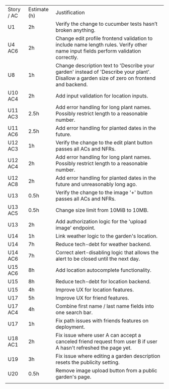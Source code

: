 |            |              |                                                                                                                                             |
| ---------- | ------------ | ------------------------------------------------------------------------------------------------------------------------------------------- |
| Story / AC | Estimate (h) | Justification                                                                                                                               |
| U1         | 2h           | Verify the change to cucumber tests hasn’t broken anything.                                                                                 |
| U4 AC6     | 2h           | Change edit profile frontend validation to include name length rules. Verify other name input fields perform validation correctly.          |
| U8         | 1h           | Change description text to 'Describe your garden' instead of 'Describe your plant'. Disallow a garden size of zero on frontend and backend. |
| U10 AC4    | 2h           | Add input validation for location inputs.                                                                                                   |
| U11 AC3    | 2.5h         | Add error handling for long plant names. Possibly restrict length to a reasonable number.                                                   |
| U11 AC6    | 2.5h         | Add error handling for planted dates in the future.                                                                                         |
| U12 AC3    | 1h           | Verify the change to the edit plant button passes all ACs and NFRs.                                                                         |
| U12 AC4    | 2h           | Add error handling for long plant names. Possibly restrict length to a reasonable number.                                                   |
| U12 AC8    | 2h           | Add error handling for planted dates in the future and unreasonably long ago.                                                               |
| U13        | 0.5h         | Verify the change to the image '+' button passes all ACs and NFRs.                                                                          |
| U13 AC5    | 0.5h         | Change size limit from 10MiB to 10MB.                                                                                                       |
| U13        | 2h           | Add authorization logic for the 'upload image' endpoint.                                                                                    |
| U14        | 1h           | Link weather logic to the garden's location.                                                                                                |
| U14        | 7h           | Reduce tech-debt for weather backend.                                                                                                       |
| U14 AC6    | 7h           | Correct alert-disabling logic that allows the alert to be closed until the next day.                                                        |
| U15 AC6    | 8h           | Add location autocomplete functionality.                                                                                                    |
| U15        | 8h           | Reduce tech-debt for location backend.                                                                                                      |
| U15        | 4h           | Improve UX for location features.                                                                                                           |
| U17        | 5h           | Improve UX for friend features.                                                                                                             |
| U17 AC4    | 4h           | Combine first name / last name fields into one search bar.                                                                                  |
| U17        | 1h           | Fix path issues with friends features on deployment.                                                                                        |
| U18 AC1    | 2h           | Fix issue where user A can accept a canceled friend request from user B if user A hasn't refreshed the page yet.                            |
| U19        | 3h           | Fix issue where editing a garden description resets the publicity setting.                                                                  |
| U20        | 0.5h         | Remove image upload button from a public garden's page.                                                                                     |
|            |              |                                                                                                                                             |
